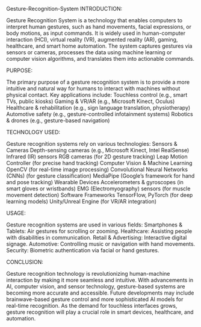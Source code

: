 Gesture-Recognition-System
INTRODUCTION:

Gesture Recognition System is a technology that enables computers to interpret human gestures, such as hand movements, facial expressions, or body motions, as input commands. It is widely used in human-computer interaction (HCI), virtual reality (VR), augmented reality (AR), gaming, healthcare, and smart home automation. The system captures gestures via sensors or cameras, processes the data using machine learning or computer vision algorithms, and translates them into actionable commands.

PURPOSE:

The primary purpose of a gesture recognition system is to provide a more intuitive and natural way for humans to interact with machines without physical contact. Key applications include: Touchless control (e.g., smart TVs, public kiosks) Gaming & VR/AR (e.g., Microsoft Kinect, Oculus) Healthcare & rehabilitation (e.g., sign language translation, physiotherapy) Automotive safety (e.g., gesture-controlled infotainment systems) Robotics & drones (e.g., gesture-based navigation)

TECHNOLOGY USED:

Gesture recognition systems rely on various technologies: Sensors & Cameras Depth-sensing cameras (e.g., Microsoft Kinect, Intel RealSense) Infrared (IR) sensors RGB cameras (for 2D gesture tracking) Leap Motion Controller (for precise hand tracking) Computer Vision & Machine Learning OpenCV (for real-time image processing) Convolutional Neural Networks (CNNs) (for gesture classification) MediaPipe (Google’s framework for hand and pose tracking) Wearable Devices Accelerometers & gyroscopes (in smart gloves or wristbands) EMG (Electromyography) sensors (for muscle movement detection) Software Frameworks TensorFlow, PyTorch (for deep learning models) Unity/Unreal Engine (for VR/AR integration)

USAGE:

Gesture recognition systems are used in various fields: Smartphones & Tablets: Air gestures for scrolling or zooming. Healthcare: Assisting people with disabilities in communication. Retail & Advertising: Interactive digital signage. Automotive: Controlling music or navigation with hand movements. Security: Biometric authentication via facial or hand gestures.

CONCLUSION:

Gesture recognition technology is revolutionizing human-machine interaction by making it more seamless and intuitive. With advancements in AI, computer vision, and sensor technology, gesture-based systems are becoming more accurate and accessible. Future developments may include brainwave-based gesture control and more sophisticated AI models for real-time recognition. As the demand for touchless interfaces grows, gesture recognition will play a crucial role in smart devices, healthcare, and automation.
